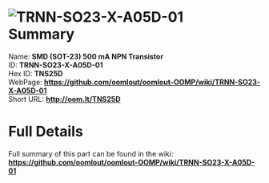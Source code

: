 
![TRNN-SO23-X-A05D-01](https://github.com/oomlout/oomlout-OOMP/blob/master/parts/TRNN-SO23-X-A05D-01/TRNN-SO23-X-A05D-01_420.jpg)   
Summary
=================
  
Name: __SMD (SOT-23) 500 mA NPN Transistor__    
ID: __TRNN-SO23-X-A05D-01__   
Hex ID: __TNS25D__   
WebPage: __https://github.com/oomlout/oomlout-OOMP/wiki/TRNN-SO23-X-A05D-01__   
Short URL: __http://oom.lt/TNS25D__   

Full Details
==========================
Full summary of this part can be found in the wiki:   
__https://github.com/oomlout/oomlout-OOMP/wiki/TRNN-SO23-X-A05D-01__    

